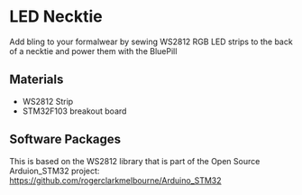 # LED Necktie

Add bling to your formalwear by sewing WS2812 RGB LED strips to the back of a necktie and power them with the BluePill

## Materials

* WS2812 Strip
* STM32F103 breakout board

## Software Packages

This is based on the WS2812 library that is part of the Open Source Arduion_STM32 project:
https://github.com/rogerclarkmelbourne/Arduino_STM32

